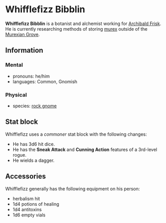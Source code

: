 # Whifflefizz Bibblin

**Whifflefizz Bibblin** is a botanist and alchemist working for [Archibald Frisk](archibald-frisk.md). He is currently researching methods of storing [murex](../../../../ch-6-mote-treasures/murex/) outside of the [Murexian Grove](../../../../ch-4-esterfell-gazetteer/esterfell/lenya/murexian-grove.md).

## Information

### Mental

- pronouns: he/him
- languages: Common, Gnomish

### Physical

- species: [rock gnome](../../../../ch-5-character-options/species/gnome.md#rock-gnome)

## Stat block

Whifflefizz uses a _commoner_ stat block with the following changes:

- He has 3d6 hit dice.
- He has the **Sneak Attack** and **Cunning Action** features of a 3rd-level rogue.
- He wields a dagger.

## Accessories

Whifflefizz generally has the following equipment on his person:

- herbalism hit
- 1d4 potions of healing
- 1d4 antitoxins
- 1d6 empty vials
